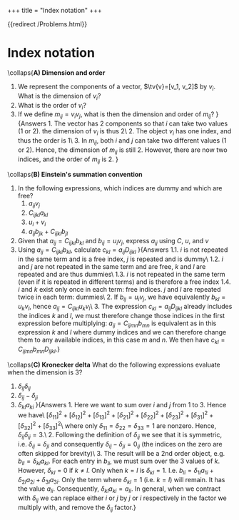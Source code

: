 +++
title = "Index notation"
+++

{{redirect /Problems.html}}

# Index notation
\collaps{**A) Dimension and order**
1. We represent the components of a vector, $\tv{v}=[v_1, v_2]$ by $v_i$. What is the dimension of $v_i$?
2. What is the order of $v_i$?
3. If we define $m_{ij}=v_i v_j$, what is then the dimension and order of $m_{ij}$?
}{Answers
1\. The vector has 2 components so that $i$ can take two values (1 or 2). the dimension of $v_i$ is thus 2\\
2\. The object $v_i$ has one index, and thus the order is 1\\
3\. In $m_{ij}$, both $i$ and $j$ can take two different values (1 or 2). Hence, the dimension of $m_{ij}$ is still 2. However, there are now two indices, and the order of $m_{ij}$ is 2.
}

\collaps{**B) Einstein's summation convention**
1. In the following expressions, which indices are dummy and which are free?
   1.  $a_{ij}v_j$
   2.  $C_{ijkl}a_{kl}$
   3.  $u_i + v_i$
   4.  $a_{ij}b_{jk} + C_{ijkl}b_{jl}$
2. Given that $a_{ij}=C_{ijkl}b_{kl}$ and $b_{ij}=u_i v_j$, express $a_{ij}$ using $C$, $u$, and $v$
3. Using $a_{ij}=C_{ijkl}b_{kl}$, calculate $c_{kl}=a_{ij}D_{ijkl}$
}{Answers
1.1\. $i$ is not repeated in the same term and is a free index, $j$ is repeated and is dummy\\
1.2\. $i$ and $j$ are not repeated in the same term and are free, $k$ and $l$ are repeated and are thus dummies\\
1.3\. $i$ is not repeated in the same term (even if it is repeated in different terms) and is therefore a free index
1.4\. $i$ and $k$ exist only once in each term: free indices. $j$ and $l$ are repeated twice in each term: dummies\\
2\. If $b_{ij}=u_i v_j$, we have equivalently $b_{kl}=u_k v_l$, hence $a_{ij}=C_{ijkl} u_k v_l$\\
3\. The expression $c_{kl}=a_{ij}D_{ijkl}$ already includes the indices $k$ and $l$, we must therefore change those indices in the first expression before multiplying: $a_{ij}=C_{ijmn}b_{mn}$ is equivalent as in this expression $k$ and $l$ where dummy indices and we can therefore change them to any available indices, in this case $m$ and $n$. We then have $c_{kl}=C_{ijmn}b_{mn}D_{ijkl}$.}

\collaps{**C) Kronecker delta**
What do the following expressions evaluate when the dimension is 3?
1.  $\delta_{ij}\delta_{ij}$
2.  $\delta_{ij} - \delta_{ji}$
3.  $\delta_{kl}a_{ki}$
}{Answers
1\. Here we want to sum over $i$ and $j$ from 1 to 3. Hence we have\\
$[\delta_{11}]^2 + [\delta_{12}]^2 + [\delta_{13}]^2 + [\delta_{21}]^2 + [\delta_{22}]^2 + [\delta_{23}]^2 + [\delta_{31}]^2 + [\delta_{32}]^2 + [\delta_{33}]^2$\\
where only $\delta_{11}=\delta_{22}=\delta_{33}=1$ are nonzero. Hence, $\delta_{ij}\delta_{ij}=3$.\\
2\. Following the definition of $\delta_{ij}$ we see that it is symmetric, i.e. $\delta_{ij}=\delta_{ji}$
and consequently $\delta_{ij}-\delta_{ji}=0_{ij}$ (the indices on the zero are often skipped for brevity)\\
3\. The result will be a 2nd order object, e.g. $b_{li}=\delta_{kl}a_{ki}$. For each entry in $b_{li}$, 
we must sum over the 3 values of $k$. However, $\delta_{kl}=0$ if $k\neq l$. Only when $k=l$ is $\delta_{kl}=1$. 
I.e. $b_{li} = \delta_{1l}a_{1i}+\delta_{2l}a_{2i}+\delta_{3l}a_{3i}$. Only the term where $\delta_{kl}=1$ (i.e. $k=l$) will remain. It has the value $a_{li}$. Consequently, $\delta_{kl}a_{ki}=a_{li}$. In general, when we contract with $\delta_{ij}$ we can replace either $i$ or $j$ by $j$ or $i$ respectively in the factor we multiply with, and remove the $\delta_{ij}$ factor.}

